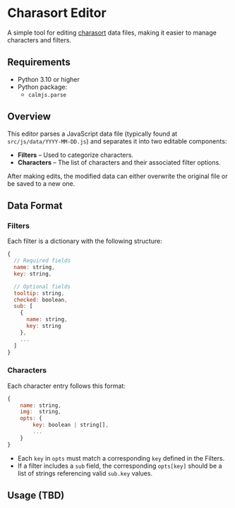 # Charasort Editor

A simple tool for editing [charasort](https://github.com/execfera/charasort) data files, making it easier to manage characters and filters.

## Requirements

- Python 3.10 or higher  
- Python package:
  - `calmjs.parse`

## Overview

This editor parses a JavaScript data file (typically found at `src/js/data/YYYY-MM-DD.js`) and separates it into two editable components:

- **Filters** – Used to categorize characters.
- **Characters** – The list of characters and their associated filter options.

After making edits, the modified data can either overwrite the original file or be saved to a new one.

## Data Format

### Filters

Each filter is a dictionary with the following structure:

```javascript
{
  // Required fields
  name: string,
  key: string,

  // Optional fields
  tooltip: string,
  checked: boolean,
  sub: [
    {
      name: string,
      key: string
    },
    ...
  ]
}
```

### Characters

Each character entry follows this format:

``` javascript
{
    name: string,
    img:  string,
    opts: {
        key: boolean | string[],
        ...
    }
}
```

- Each `key` in `opts` must match a corresponding `key` defined in the Filters.
- If a filter includes a `sub` field, the corresponding `opts[key]` should be a list of strings referencing valid `sub.key` values.

## Usage (TBD)
